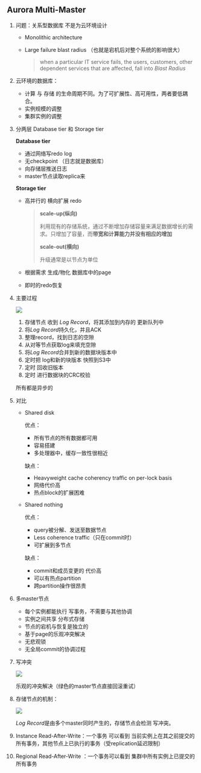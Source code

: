 ## Aurora Multi-Master

1. 问题：关系型数据库 不是为云环境设计

   - Monolithic architecture

   - Large failure blast radius （也就是宕机后对整个系统的影响很大）

     > when a particular IT service fails, the users, customers, other dependent services that are affected, fall into *Blast Radius*

2. 云环境的数据库：

   - 计算 与 存储 的生命周期不同。为了可扩展性、高可用性，两者要低耦合。
   - 实例规模的调整
   - 集群实例的调整

3. 分两层 Database tier 和 Storage tier

   **Database tier**

   - 通过网络写redo log
   - 无checkpoint （日志就是数据库）
   - 向存储层推送日志
   - master节点读取replica来

   **Storage tier**

   - 高并行的 横向扩展 redo

     > **scale-up(纵向)**
     >
     > 利用现有的存储系统，通过不断增加存储容量来满足数据增长的需求。只增加了容量，而**带宽和计算能力并没有相应的增加**
     >
     > **scale-out(横向)**
     >
     > 升级通常是以节点为单位

   - 根据需求 生成/物化 数据库中的page

   - 即时的redo恢复

4. 主要过程

   ![](https://cchw-1257198376.cos.ap-chengdu.myqcloud.com/test/clipboard_20200617100450.png)

   1. 存储节点 收到 *Log Record*，将其添加到内存的 更新队列中
   2. 将*Log Record*持久化，并且ACK
   3. 整理record，找到日志的空隙
   4. 从对等节点获取log来填充空隙
   5. 将*Log Record*合并到新的数据块版本中
   6. 定时把 log和新的块版本 快照到S3中
   7. 定时 回收旧版本
   8. 定时 进行数据块的CRC校验

   所有都是异步的

5. 对比

   - Shared disk

     优点：

     - 所有节点的所有数据都可用
     - 容易搭建
     - 多处理器中，缓存一致性很相近

     缺点：

     - Heavyweight cache coherency traffic on per-lock basis
     - 网络代价高
     - 热点block的扩展困难

   - Shared nothing

     优点：

     - query被分解、发送至数据节点
     - Less coherence traffic（只在commit时）
     - 可扩展到多节点

     缺点：

     - commit和成员变更的 代价高
     - 可以有热点partition
     - 跨partition操作很昂贵

6. 多master节点
   - 每个实例都能执行 写事务，不需要与其他协调
   - 实例之间共享 分布式存储
   - 节点的宕机与恢复是独立的
   - 基于page的乐观冲突解决
   - 无悲观锁
   - 无全局commit的协调过程

7. 写冲突

   ![](https://cchw-1257198376.cos.ap-chengdu.myqcloud.com/test/clipboard_20200618120749.png)

   乐观的冲突解决（绿色的master节点直接回滚重试）

8. 存储节点的机制：

   ![](https://cchw-1257198376.cos.ap-chengdu.myqcloud.com/test/clipboard_20200618121412.png)

   *Log Record*是由多个master同时产生的，存储节点会检测 写冲突。

9. Instance Read-After-Write：一个事务 可以看到 当前实例上在其之前提交的所有事务，其他节点上已执行的事务（受replication延迟限制）
10. Regional Read-After-Write ：一个事务可以看到 集群中所有实例上已提交的所有事务